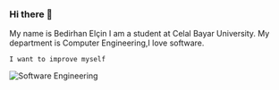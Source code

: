 ### Hi there 👋
My name is Bedirhan Elçin I am a student at Celal Bayar University. My department is Computer Engineering,I love software.

`I want to improve myself`

![Software Engineering](https://media.giphy.com/media/4rZA5D22301iMgrUNd/giphy.gif)



<!--
**BedirhanE/BedirhanE** is a ✨ _special_ ✨ repository because its `README.md` (this file) appears on your GitHub profile.

Here are some ideas to get you started:

- 🔭 I’m currently working on ...
- 🌱 I’m currently learning ...
- 👯 I’m looking to collaborate on ...
- 🤔 I’m looking for help with ...
- 💬 Ask me about ...
- 📫 How to reach me: ...
- 😄 Pronouns: ...
- ⚡ Fun fact: ...
-->
